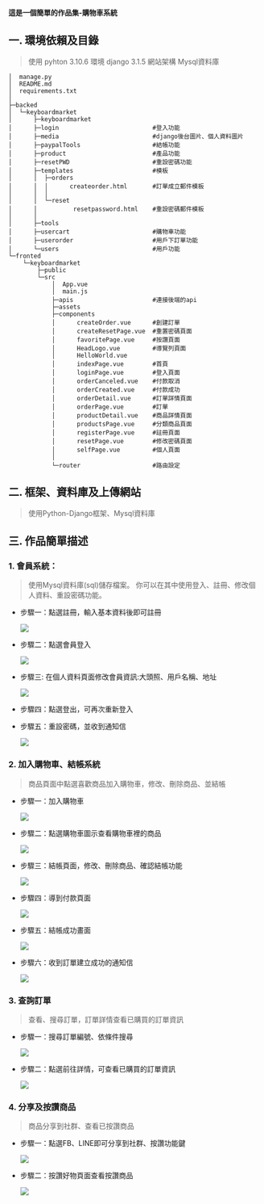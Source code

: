 **這是一個簡單的作品集-購物車系統**

## 一. 環境依賴及目錄
>使用 pyhton 3.10.6 環境 django 3.1.5 網站架構 Mysql資料庫
```
│  manage.py
│  README.md
│  requirements.txt
│      
├─backed
│  └─keyboardmarket
│      ├─keyboardmarket
│      ├─login                      	#登入功能
│      ├─media                      	#django後台圖片、個人資料圖片
│      ├─paypalTools  		   	        #結帳功能
│      ├─product                    	#產品功能
│      ├─resetPWD                   	#重設密碼功能
│      ├─templates                  	#模板
│      │  ├─orders
│      │  │      createorder.html  	    #訂單成立郵件模板
│      │  │      
│      │  └─reset
│      │          resetpassword.html 	#重設密碼郵件模板
│      │          
│      ├─tools
│      ├─usercart                   	#購物車功能
│      ├─userorder                  	#用戶下訂單功能
│      └─users                      	#用戶功能
└─fronted
    └─keyboardmarket              
        ├─public
        └─src
            │  App.vue
            │  main.js 
            ├─apis  				    #連接後端的api      
            ├─assets 
            ├─components
            │      createOrder.vue		#創建訂單
            │      createResetPage.vue	#重置密碼頁面
            │      favoritePage.vue	    #按讚頁面
            │      HeadLogo.vue		    #導覽列頁面
            │      HelloWorld.vue               
            │      indexPage.vue		#首頁
            │      loginPage.vue		#登入頁面
            │      orderCanceled.vue	#付款取消
            │      orderCreated.vue	    #付款成功
            │      orderDetail.vue		#訂單詳情頁面
            │      orderPage.vue		#訂單
            │      productDetail.vue	#商品詳情頁面
            │      productsPage.vue	    #分類商品頁面
            │      registerPage.vue	    #註冊頁面
            │      resetPage.vue		#修改密碼頁面
            │      selfPage.vue		    #個人頁面
            │      
            └─router				    #路由設定
```                 
## 二. 框架、資料庫及上傳網站
>使用Python-Django框架、Mysql資料庫
## 三. 作品簡單描述
### 1. 會員系統：
>使用Mysql資料庫(sql)儲存檔案。 你可以在其中使用登入、註冊、修改個人資料、重設密碼功能。
 
* 步驟一：點選註冊，輸入基本資料後即可註冊

    ![](https://user-images.githubusercontent.com/114495866/222881375-0fc4f5fa-7b57-4814-af91-b35a87c026f0.png)

* 步驟二：點選會員登入

    ![](https://user-images.githubusercontent.com/114495866/222881628-e7b1c276-72e4-48e4-990d-56a55da4c250.png)

* 步驟三: 在個人資料頁面修改會員資訊:大頭照、用戶名稱、地址

    ![](https://user-images.githubusercontent.com/114495866/222881425-12ca75d1-fa32-4e60-9afe-4eb1c3ae3b5e.png)

* 步驟四：點選登出，可再次重新登入

* 步驟五：重設密碼，並收到通知信

    ![](https://user-images.githubusercontent.com/114495866/222881650-d1841e75-7a89-4a80-b2a2-d375046def4c.png)

### 2. 加入購物車、結帳系統
>商品頁面中點選喜歡商品加入購物車，修改、刪除商品、並結帳

* 步驟一：加入購物車
    
    ![](https://user-images.githubusercontent.com/114495866/222881238-0f1257c9-4474-4246-84c8-beaf38e51b20.png)

* 步驟二：點選購物車圖示查看購物車裡的商品

    ![](https://user-images.githubusercontent.com/114495866/222881832-c8c33934-cfcd-48c6-974e-2a1e81e9d741.png)

* 步驟三：結帳頁面，修改、刪除商品、確認結帳功能

    ![](https://user-images.githubusercontent.com/114495866/222881856-1dd4af0f-11cc-4b60-8870-fe4bb3a8db76.png)

* 步驟四：導到付款頁面

    ![](https://user-images.githubusercontent.com/114495866/222881926-bffb3955-a05f-47ee-a250-57f1f77e48db.png)

* 步驟五：結帳成功畫面

    ![](https://user-images.githubusercontent.com/114495866/222881945-d814b90f-cc6a-465e-be74-6ae56262206a.png)

* 步驟六：收到訂單建立成功的通知信 

    ![](https://user-images.githubusercontent.com/114495866/222882308-b5f0985b-4685-4ee8-87c3-80151eef25aa.png)

### 3. 查詢訂單
>查看、搜尋訂單，訂單詳情查看已購買的訂單資訊

* 步驟一：搜尋訂單編號、依條件搜尋

    ![](https://user-images.githubusercontent.com/114495866/222882347-543b102b-3529-4251-ba1e-a7a98e0d1461.png)

* 步驟二：點選前往詳情，可查看已購買的訂單資訊

    ![](https://user-images.githubusercontent.com/114495866/222882458-0c136592-1294-4878-9484-1780392c8f16.png)

### 4. 分享及按讚商品
>商品分享到社群、查看已按讚商品

* 步驟一：點選FB、LINE即可分享到社群、按讚功能鍵

    ![](https://user-images.githubusercontent.com/114495866/222882515-8627315b-2828-423c-9b4f-0ac30c20cf2d.png)

* 步驟二：按讚好物頁面查看按讚商品

    ![](https://user-images.githubusercontent.com/114495866/222882553-cebed7f6-ea2d-460e-90c9-2c5d5527ad2d.png)

